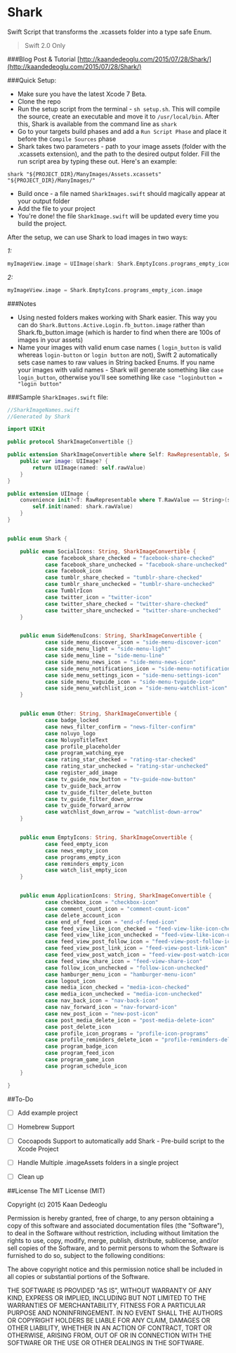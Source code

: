 # Shark
Swift Script that transforms the .xcassets folder into a type safe Enum.

> Swift 2.0 Only

###Blog Post & Tutorial
[http://kaandedeoglu.com/2015/07/28/Shark/](http://kaandedeoglu.com/2015/07/28/Shark/)

###Quick Setup:
- Make sure you have the latest Xcode 7 Beta.
- Clone the repo
- Run the setup script from the terminal - `sh setup.sh`. This will compile the source, create an executable and move it to `/usr/local/bin`. After this, Shark is available from the command line as `shark`
- Go to your targets build phases and add a `Run Script Phase` and place it before the `Compile Sources` phase
- Shark takes two parameters - path to your image assets (folder with the .xcassets extension), and the path to the desired output folder. Fill the run script area by typing these out. Here's an example: 

`shark "${PROJECT_DIR}/ManyImages/Assets.xcassets" "${PROJECT_DIR}/ManyImages/"`

- Build once - a file named `SharkImages.swift` should magically appear at your output folder
- Add the file to your project
- You're done! the file `SharkImage.swift` will be updated every time you build the project.


After the setup, we can use Shark to load images in two ways:

*1:*
```swift
myImageView.image = UIImage(shark: Shark.EmptyIcons.programs_empty_icon)
```

*2:*
```swift
myImageView.image = Shark.EmptyIcons.programs_empty_icon.image
```

###Notes
- Using nested folders makes working with Shark easier. This way you can do `Shark.Buttons.Active.Login.fb_button.image` rather than Shark.fb_button.image (which is harder to find when there are 100s of images in your assets)
- Name your images with valid enum case names ( `login_button` is valid whereas `login-button` or `login button` are not), Swift 2 automatically sets case names to raw values in String backed Enums. If you name your images with valid names - Shark will generate something like `case login_button`, otherwise you'll see something like `case "loginbutton = "login button"` 

###Sample `SharkImages.swift` file:

```swift
//SharkImageNames.swift
//Generated by Shark

import UIKit

public protocol SharkImageConvertible {}

public extension SharkImageConvertible where Self: RawRepresentable, Self.RawValue == String {
    public var image: UIImage? {
        return UIImage(named: self.rawValue)
    }
}

public extension UIImage {
    convenience init?<T: RawRepresentable where T.RawValue == String>(shark: T) {
        self.init(named: shark.rawValue)
    }
}


public enum Shark {

    public enum SocialIcons: String, SharkImageConvertible {
            case facebook_share_checked = "facebook-share-checked"
            case facebook_share_unchecked = "facebook-share-unchecked"
            case facebook_icon
            case tumblr_share_checked = "tumblr-share-checked"
            case tumblr_share_unchecked = "tumblr-share-unchecked"
            case TumblrIcon
            case twitter_icon = "twitter-icon"
            case twitter_share_checked = "twitter-share-checked"
            case twitter_share_unchecked = "twitter-share-unchecked"
    }


    public enum SideMenuIcons: String, SharkImageConvertible {
            case side_menu_discover_icon = "side-menu-discover-icon"
            case side_menu_light = "side-menu-light"
            case side_menu_line = "side-menu-line"
            case side_menu_news_icon = "side-menu-news-icon"
            case side_menu_notifications_icon = "side-menu-notifications-icon"
            case side_menu_settings_icon = "side-menu-settings-icon"
            case side_menu_tvguide_icon = "side-menu-tvguide-icon"
            case side_menu_watchlist_icon = "side-menu-watchlist-icon"
    }


    public enum Other: String, SharkImageConvertible {
            case badge_locked
            case news_filter_confirm = "news-filter-confirm"
            case noluyo_logo
            case NoluyoTitleText
            case profile_placeholder
            case program_watching_eye
            case rating_star_checked = "rating-star-checked"
            case rating_star_unchecked = "rating-star-unchecked"
            case register_add_image
            case tv_guide_now_button = "tv-guide-now-button"
            case tv_guide_back_arrow
            case tv_guide_filter_delete_button
            case tv_guide_filter_down_arrow
            case tv_guide_forward_arrow
            case watchlist_down_arrow = "watchlist-down-arrow"
    }


    public enum EmptyIcons: String, SharkImageConvertible {
            case feed_empty_icon
            case news_empty_icon
            case programs_empty_icon
            case reminders_empty_icon
            case watch_list_empty_icon
    }


    public enum ApplicationIcons: String, SharkImageConvertible {
            case checkbox_icon = "checkbox-icon"
            case comment_count_icon = "comment-count-icon"
            case delete_account_icon
            case end_of_feed_icon = "end-of-feed-icon"
            case feed_view_like_icon_checked = "feed-view-like-icon-checked"
            case feed_view_like_icon_unchecked = "feed-view-like-icon-unchecked"
            case feed_view_post_follow_icon = "feed-view-post-follow-icon"
            case feed_view_post_link_icon = "feed-view-post-link-icon"
            case feed_view_post_watch_icon = "feed-view-post-watch-icon"
            case feed_view_share_icon = "feed-view-share-icon"
            case follow_icon_unchecked = "follow-icon-unchecked"
            case hamburger_menu_icon = "hamburger-menu-icon"
            case logout_icon
            case media_icon_checked = "media-icon-checked"
            case media_icon_unchecked = "media-icon-unchecked"
            case nav_back_icon = "nav-back-icon"
            case nav_forward_icon = "nav-forward-icon"
            case new_post_icon = "new-post-icon"
            case post_media_delete_icon = "post-media-delete-icon"
            case post_delete_icon
            case profile_icon_programs = "profile-icon-programs"
            case profile_reminders_delete_icon = "profile-reminders-delete-icon"
            case program_badge_icon
            case program_feed_icon
            case program_game_icon
            case program_schedule_icon
    }

}
```

##To-Do
- [ ] Add example project
- [ ] Homebrew Support
- [ ] Cocoapods Support to automatically add Shark - Pre-build script to the Xcode Project
- [ ] Handle Multiple .imageAssets folders in a single project
- [ ] Clean up


##License
The MIT License (MIT)

Copyright (c) 2015 Kaan Dedeoglu

Permission is hereby granted, free of charge, to any person obtaining a copy
of this software and associated documentation files (the "Software"), to deal
in the Software without restriction, including without limitation the rights
to use, copy, modify, merge, publish, distribute, sublicense, and/or sell
copies of the Software, and to permit persons to whom the Software is
furnished to do so, subject to the following conditions:

The above copyright notice and this permission notice shall be included in all
copies or substantial portions of the Software.

THE SOFTWARE IS PROVIDED "AS IS", WITHOUT WARRANTY OF ANY KIND, EXPRESS OR
IMPLIED, INCLUDING BUT NOT LIMITED TO THE WARRANTIES OF MERCHANTABILITY,
FITNESS FOR A PARTICULAR PURPOSE AND NONINFRINGEMENT. IN NO EVENT SHALL THE
AUTHORS OR COPYRIGHT HOLDERS BE LIABLE FOR ANY CLAIM, DAMAGES OR OTHER
LIABILITY, WHETHER IN AN ACTION OF CONTRACT, TORT OR OTHERWISE, ARISING FROM,
OUT OF OR IN CONNECTION WITH THE SOFTWARE OR THE USE OR OTHER DEALINGS IN THE
SOFTWARE.
